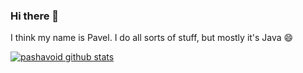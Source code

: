 ### Hi there 👋

I think my name is Pavel. I do all sorts of stuff, but mostly it's Java 😄

[![pashavoid github stats](https://github-readme-stats.vercel.app/api?username=pashavoid)](https://github.com/pashavoid)

